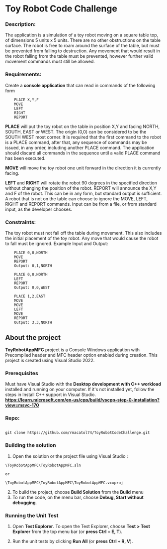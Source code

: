 # Toy Robot Code Challenge 
### Description: 
The application is a simulation of a toy robot moving on a square table top, of dimensions 5 units x 5 units. There are no other obstructions on the table surface. The robot is free to roam around the surface of the table, but must be prevented from falling to destruction. Any movement that would result in the robot falling from the table must be prevented, however further valid movement commands must still be allowed. 

### Requirements:
Create a **console application** that can read in commands of the following form

```
    PLACE X,Y,F 
    MOVE 
    LEFT 
    RIGHT 
    REPORT
```

**PLACE** will put the toy robot on the table in position X,Y and facing NORTH, SOUTH, EAST or WEST. The origin (0,0) can be considered to be the SOUTH WEST most corner. It is required that the first command to the robot is a PLACE command, after that, any sequence of commands may be issued, in any order, including another PLACE command. The application should discard all commands in the sequence until a valid PLACE command has been executed. 

**MOVE** will move the toy robot one unit forward in the direction it is currently facing. 

**LEFT** and **RIGHT** will rotate the robot 90 degrees in the specified direction without changing the position of the robot. REPORT will announce the X,Y and F of the robot. This can be in any form, but standard output is sufficient. A robot that is not on the table can choose to ignore the MOVE, LEFT, RIGHT and REPORT commands. Input can be from a file, or from standard input, as the developer chooses. 

### Constraints: 
The toy robot must not fall off the table during movement. This also includes the initial placement of the toy robot. Any move that would cause the robot to fall must be ignored.
Example Input and Output: 

```
    PLACE 0,0,NORTH 
    MOVE 
    REPORT 
    Output: 0,1,NORTH 

    PLACE 0,0,NORTH 
    LEFT 
    REPORT 
    Output: 0,0,WEST 

    PLACE 1,2,EAST 
    MOVE 
    MOVE 
    LEFT 
    MOVE 
    REPORT 
    Output: 3,3,NORTH
```

## About the project

**ToyRobotAppMFC** project is a Console Windows application with Precomplied header and MFC header option enabled during creation. This project is created using Visual Studio 2022. 

### Prerequisites
Must have Visual Studio with the **Desktop development with C++ workload** installed and running on your computer. If it's not installed yet, follow the steps in Install C++ support in Visual Studio. **https://learn.microsoft.com/en-us/cpp/build/vscpp-step-0-installation?view=msvc-170**

### Repo:

```

git clone https://github.com/rmacatol74/ToyRobotCodeChallenge.git

```

### Building the solution
1. Open the solution or the project file using Visual Studio : 

```
\ToyRobotAppMFC\ToyRobotAppMFC.sln

or

\ToyRobotAppMFC\ToyRobotAppMFC\ToyRobotAppMFC.vcxproj

```

2. To build the  project, choose **Build Solution** from the **Build** menu
3. To run the code, on the menu bar, choose **Debug, Start without debugging**.

### Running the Unit Test

1. Open **Test Explorer**. To open the Test Explorer, choose **Test > Test Explorer** from the top menu bar (or **press Ctrl + E, T**).

2. Run the unit tests by clicking **Run All** (or **press Ctrl + R, V**).
